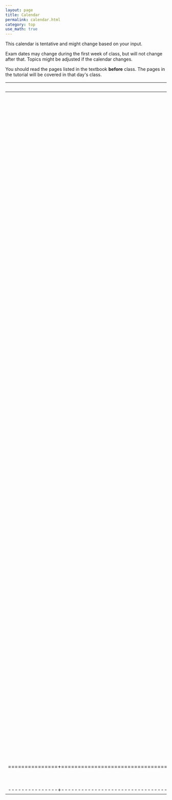 ```yaml
---
layout: page
title: Calendar
permalink: calendar.html
category: top 
use_math: true
---
```


    
This calendar is tentative and might change based on your input. 

Exam dates may change during the first week of class, but will not change after that. Topics might be adjusted if the calendar changes.

You should read the pages listed in the textbook **before** class. The pages in the tutorial will be covered in that day's class.


| Date          | Topics                                                  | Assignments | Tutorials             | Quiz                    | Readings     |
|:-------------:|:-------------------------------------------------------:|:-----------:|:---------------------:|:-----------------------:|:------------:|
| 31 Aug | <a href="slides/lecture1/lecture1.pdf">Introduction to astronomy</a> |  |  |  |  |
| 2 Sept | <a href="slides/lecture2/lecture2.pdf">The celestial sphere; <br>apparent motion of the sky</a> | Assign HW1 | <a href="tutorials/celestial-sphere/celestial-sphere.pdf">Celestial Sphere</a> |  | <a href="https://openstax.org/books/astronomy/pages/1-6-a-tour-of-the-universe">Sec 1.6</a> |
| 7 Sept | <a href="slides/lecture3/lecture3.pdf">Consequences of the rotating Earth:<br> the celestial sphere</a> |  | <a href="tutorials/observers-on-earth/observers-on-earth.pdf">Observers on Earth</a> |  |  |
| 9 Sept | <a href="slides/lecture4/lecture4.pdf">Consequences of the revolving Earth: <br>the Sun and the stars</a> | HW1 due;<br>Assign HW2 | <a href="tutorials/zodiac-motion/zodiac-motion.pdf">The Zodiac</a> |  |  |
| 14 Sept | <a href="slides/lecture5/lecture5.pdf">Consequences of the revolving Earth: <br>sidereal and solar days</a> | HW2 due | Sidereal and Solar Day | Unit 1 |  |
| 16 Sept | <a href="slides/lecture6/lecture6.pdf">Consequences of the Earth’s tilt: <br> the seasons</a> | Assign HW3 | <a href="tutorials/the-seasons/the-seasons.pdf">The Seasons</a> |  |  |
| 21 Sept | <a href="slides/lecture7/lecture7.pdf">The phases of the moon</a> |  | Phases of the Moon |  |  |
| 23 Sept | <a href="slides/lecture8/lecture8.pdf">Timekeeping</a> | HW3 due<br>Assign Paper 1 |  |  |  |
| 28 Sept | <a href="slides/lecture9/lecture9.pdf">Interlude I: <br>"Science done well"</a> |  |  | Units 1+2 |  |
| 30 Sept | From geocentrism <br>to heliocentrism |  |  |  |  |
| 5 Oct | <a href="slides/lecture11/lecture11.pdf">Kepler’s laws of orbital motion</a> | Assign HW4 | <a href="tutorials/keplers-laws/keplers-laws.pdf">Kepler's laws</a> |  |  |
| 7 Oct | <a href="slides/lecture12/lecture12.pdf">The law of gravitation</a> | HW4 (short) due | Gravitation | Units 2+3 |  |
| 12 Oct | Newton’s laws of motion |  | <a href="tutorials/newtons-laws-of-motion/newtons-laws-of-motion.pdf">Newton's laws of motion</a> |  |  |
| 14 Oct | The conservation of energy | HW4 due | <a href="tutorials/conservation-of-energy/conservation-of-energy.pdf">Conservation of energy</a> | Units 3+4 |  |
| 19 Oct | <a href="slides/lecture15/lecture15.pdf">Interlude II: <br>"Science done poorly"</a> | Paper 1 due<br>Assign Paper 2 |  |  |  |
| 21 Oct | <a href="slides/lecture16/lecture16.pdf">The nature of light</a> | Assign HW5 | EM spectrum |  |  |
| 26 Oct | <a href="slides/lecture17/lecture17.pdf">Thermal radiation</a> |  | Thermal radiation |  |  |
| 28 Oct | Comparing stars | HW5 due |  | Units 4+5 |  |
| 2 Nov | <a href="slides/lecture19/lecture19.pdf">Atomic energy levels:<br> absorption and emission</a> | Assign HW6 |  |  |  |
| 4 Nov | Putting it all together: <br>Spectroscopy | Paper 2 due | <a href="tutorials/spectroscopy/spectroscopy.pdf">Spectroscopy</a> |  |  |
| 9 Nov | Composition of and <br>workings of the Sun | HW6 due |  |  |  |
| 11 Nov | The formation of <br>stars and planets |  |  | Units 5+6 |  |
| 16 Nov | The effect of atmospheres on<br>sunlight and planetlight | Assign HW7 |  |  |  |
| 18 Nov | The greenhouse effect |  | The greenhouse effect | Unit 6+7 |  |
| 30 Nov | Climate change in depth | HW7 due |  |  |  |
| 2 Dec | Spaceflight: <br>getting to the Moon |  |  |  |  |
| 7 Dec | Beyond the Moon: <br>Ad astra per aspera! |  |  |  |  |
| 9 Dec | To the stars: <br>ad astra per aspera!, II |  |  |  |  |
|===============+=========================================================+=============+=======================+=========================+==============+
| 14 Dec | FINAL EXAM: 3pm-5pm |  |  |  |  |
|---------------+---------------------------------------------------------+-------------+-----------------------+-------------------------+--------------+



